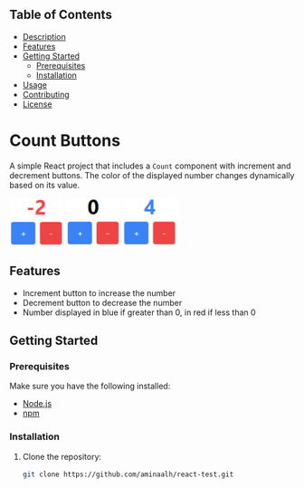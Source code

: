 ## Table of Contents

- [Description](#count-buttons)
- [Features](#features)
- [Getting Started](#getting-started)
  - [Prerequisites](#prerequisites)
  - [Installation](#installation)
- [Usage](#usage)
- [Contributing](#contributing)
- [License](#license)

# Count Buttons

A simple React project that includes a `Count` component with increment and decrement buttons. The color of the displayed number changes dynamically based on its value.

![Project Result](/public/images/decrement.png)
![Project Result](/public/images/zero.png)
![Project Result](/public/images/increment.png)

## Features

- Increment button to increase the number
- Decrement button to decrease the number
- Number displayed in blue if greater than 0, in red if less than 0

## Getting Started

### Prerequisites

Make sure you have the following installed:

- [Node.js](https://nodejs.org/)
- [npm](https://www.npmjs.com/)

### Installation

1. Clone the repository:

   ```bash
   git clone https://github.com/aminaalh/react-test.git
